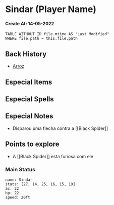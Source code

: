 # Sindar (Player Name)
#### Create At: 14-05-2022
```dataview  
TABLE WITHOUT ID file.mtime AS "Last Modified"  
WHERE file.path = this.file.path  
```
## Back History
- [Arroz](Img/TiagoToken.png)

## Especial Items

## Especial Spells

## Especial Notes
- Disparou uma flecha contra a [[Black Spider]]

## Points to explore
- A [[Black Spider]] esta furiosa com ele

### Main Status
```statblock
name: Sindar
stats: [27, 14, 25, 16, 15, 19]
ac: 22
hp: 22
speed: 20ft

```